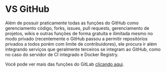 # VS GitHub

Além de possuir praticamente todas as funções do GitHub como gerenciamento código, forks, issues, pull requests, gerenciamento de projetos, wikis e outras funções de forma gratuita e ilimitada mesmo no modo privado (recentemente o GitHub passou a permitir repositórios privados a todos porém com limite de contribuidores), ele procura ir além integrando serviços que geralmente terceiros se integram ao GitHub, como no caso do servidor de CI integrado e Docker Registry.

Você pode ver mais das funções do GitLab [clicando aqui](https://about.gitlab.com/stages-devops-lifecycle/).
